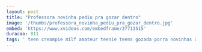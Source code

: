 ```yaml
---
layout: post
title: "Professora novinha pediu pra gozar dentro"
image: '/thumbs/professora_novinha_pediu_pra_gozar_dentro.jpg'
embed: 'https://www.xvideos.com/embedframe/37713515'
duracao: 811
tags: ' teen creampie milf amateur teenie teens gozada porra novinhas amador morena professora aula novinha uber pau-grande whatsapp bund-grande gozando-dentro gostosa-do-facebook'
---
```

